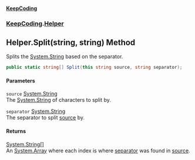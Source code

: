#### [KeepCoding](index.md 'index')
### [KeepCoding](KeepCoding.md 'KeepCoding').[Helper](KeepCoding_Helper.md 'KeepCoding.Helper')
## Helper.Split(string, string) Method
Splits the [System.String](https://docs.microsoft.com/en-us/dotnet/api/System.String 'System.String') based on the separator.  
```csharp
public static string[] Split(this string source, string separator);
```
#### Parameters
<a name='KeepCoding_Helper_Split(string_string)_source'></a>
`source` [System.String](https://docs.microsoft.com/en-us/dotnet/api/System.String 'System.String')  
The [System.String](https://docs.microsoft.com/en-us/dotnet/api/System.String 'System.String') of characters to split by.
  
<a name='KeepCoding_Helper_Split(string_string)_separator'></a>
`separator` [System.String](https://docs.microsoft.com/en-us/dotnet/api/System.String 'System.String')  
The separator to split [source](KeepCoding_Helper_Split(string_string).md#KeepCoding_Helper_Split(string_string)_source 'KeepCoding.Helper.Split(string, string).source') by.
  
#### Returns
[System.String](https://docs.microsoft.com/en-us/dotnet/api/System.String 'System.String')[[]](https://docs.microsoft.com/en-us/dotnet/api/System.Array 'System.Array')  
An [System.Array](https://docs.microsoft.com/en-us/dotnet/api/System.Array 'System.Array') where each index is where [separator](KeepCoding_Helper_Split(string_string).md#KeepCoding_Helper_Split(string_string)_separator 'KeepCoding.Helper.Split(string, string).separator') was found in [source](KeepCoding_Helper_Split(string_string).md#KeepCoding_Helper_Split(string_string)_source 'KeepCoding.Helper.Split(string, string).source').
